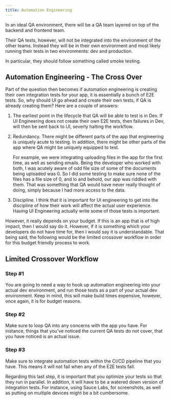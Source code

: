 ```yaml
---
title: Automation Engineering
---
```


In an ideal QA environment, there will be a QA team layered on top of
the backend and frontend team.

Their QA tests, however, will not be integrated into the environment of
the other teams. Instead they will be in their own environment and most
likely running their tests in two environments: dev and production.

In particular, they should follow something called smoke testing.

 Automation Engineering - The Cross Over 
----------------------------------------

Part of the question then becomes if automation engineering is creating
their own integration tests for your app, it is essentially a bunch of
E2E tests. So, why should UI go ahead and create their own tests, if QA
is already creating them? Here are a couple of answers:

1.  The earliest point in the lifecycle that QA will be able to test is
    in Dev. If UI Engineering does not create their own E2E tests, then
    failures in Dev, will then be sent back to UI, severly halting the
    workflow.

2.  Redundancy. There might be different parts of the app that
    engineering is uniquely acute to testing. In addition, there might
    be other parts of the app where QA might be uniquely equipped to
    test.

    For example, we were integrating uploading files in the app for the
    first time, as well as sending emails. Being the developer who
    worked with both, I was acutely aware of odd file size of some of
    the documents being uploaded was 0. So I did some testing to make
    sure none of the files has a file size of 0, and lo and behold, our
    app was riddled with them. That was something that QA would have
    never really thought of doing, simply because I had more access to
    the data.

3.  Discipline. I think that it is important for UI engineering to get
    into the discipline of how their work will affect the actual user
    experience. Having UI Engineering actually write some of those tests
    is important.

However, it really depends on your budget. If this is an app that is of
high impact, then I would say do it. However, if it is something which
your developers do not have time for, then I would say it is
understandable. That being said, the following would be the limited
crossover workflow in order for this budget friendly process to work.

Limited Crossover Workflow
--------------------------

### Step \#1

You are going to need a way to hook up automation engineering into your
actual dev environment, and run those tests as a part of your actual dev
environment. Keep in mind, this will make build times expensive,
however, once again, it is for budget reasons.

### Step \#2

Make sure to loop QA into any concerns with the app you have. For
instance, things that you've noticed the current QA tests do not cover,
that you have noticed is an actual issue.

### Step \#3

Make sure to integrate automation tests within the CI/CD pipeline that
you have. This means it will not fail when any of the E2E tests fail.

Regarding this last step, it is important that you optimize your tests
so that they run in parallel. In addition, it will have to be a watered
down version of integration tests. For instance, using Sauce Labs, for
screenshots, as well as putting on multiple devices might be a bit
cumbersome.
